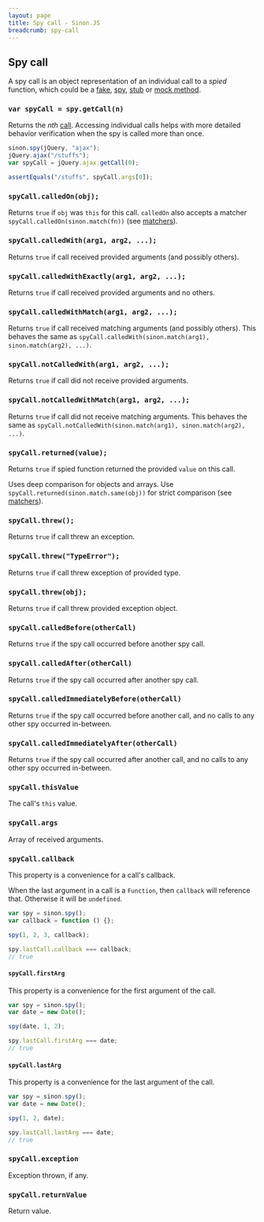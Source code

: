 ```yaml
---
layout: page
title: Spy call - Sinon.JS
breadcrumb: spy-call
---
```


## Spy call

A spy call is an object representation of an individual call to a _spied_ function, which could be a [fake](../fakes), [spy](../spies), [stub](../stubs) or [mock method](../mocks).

### `var spyCall = spy.getCall(n)`

Returns the _nth_ [call](#spy-call). Accessing individual calls helps with more detailed behavior verification when the spy is called more than once.

```javascript
sinon.spy(jQuery, "ajax");
jQuery.ajax("/stuffs");
var spyCall = jQuery.ajax.getCall(0);

assertEquals("/stuffs", spyCall.args[0]);
```

### `spyCall.calledOn(obj);`

Returns `true` if `obj` was `this` for this call. `calledOn` also accepts a matcher `spyCall.calledOn(sinon.match(fn))` (see [matchers][matchers]).

### `spyCall.calledWith(arg1, arg2, ...);`

Returns `true` if call received provided arguments (and possibly others).

### `spyCall.calledWithExactly(arg1, arg2, ...);`

Returns `true` if call received provided arguments and no others.

### `spyCall.calledWithMatch(arg1, arg2, ...);`

Returns `true` if call received matching arguments (and possibly others).
This behaves the same as `spyCall.calledWith(sinon.match(arg1), sinon.match(arg2), ...)`.

### `spyCall.notCalledWith(arg1, arg2, ...);`

Returns `true` if call did not receive provided arguments.

### `spyCall.notCalledWithMatch(arg1, arg2, ...);`

Returns `true` if call did not receive matching arguments.
This behaves the same as `spyCall.notCalledWith(sinon.match(arg1), sinon.match(arg2), ...)`.

### `spyCall.returned(value);`

Returns `true` if spied function returned the provided `value` on this call.

Uses deep comparison for objects and arrays. Use `spyCall.returned(sinon.match.same(obj))` for strict comparison (see [matchers][matchers]).

### `spyCall.threw();`

Returns `true` if call threw an exception.

### `spyCall.threw("TypeError");`

Returns `true` if call threw exception of provided type.

### `spyCall.threw(obj);`

Returns `true` if call threw provided exception object.

### `spyCall.calledBefore(otherCall)`

Returns `true` if the spy call occurred before another spy call.

### `spyCall.calledAfter(otherCall)`

Returns `true` if the spy call occurred after another spy call.

### `spyCall.calledImmediatelyBefore(otherCall)`

Returns `true` if the spy call occurred before another call, and no calls to any
other spy occurred in-between.

### `spyCall.calledImmediatelyAfter(otherCall)`

Returns `true` if the spy call occurred after another call, and no calls to any
other spy occurred in-between.

### `spyCall.thisValue`

The call's `this` value.

### `spyCall.args`

Array of received arguments.

### `spyCall.callback`

This property is a convenience for a call's callback.

When the last argument in a call is a `Function`, then `callback` will reference that. Otherwise it will be `undefined`.

```js
var spy = sinon.spy();
var callback = function () {};

spy(1, 2, 3, callback);

spy.lastCall.callback === callback;
// true
```

#### `spyCall.firstArg`

This property is a convenience for the first argument of the call.

```js
var spy = sinon.spy();
var date = new Date();

spy(date, 1, 2);

spy.lastCall.firstArg === date;
// true
```

#### `spyCall.lastArg`

This property is a convenience for the last argument of the call.

```js
var spy = sinon.spy();
var date = new Date();

spy(1, 2, date);

spy.lastCall.lastArg === date;
// true
```

### `spyCall.exception`

Exception thrown, if any.

### `spyCall.returnValue`

Return value.

[matchers]: ../matchers
